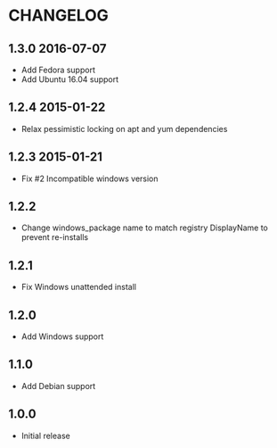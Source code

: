 # CHANGELOG

## 1.3.0 2016-07-07

- Add Fedora support
- Add Ubuntu 16.04 support

## 1.2.4 2015-01-22

- Relax pessimistic locking on apt and yum dependencies 

## 1.2.3 2015-01-21

- Fix #2 Incompatible windows version

## 1.2.2

- Change windows_package name to match registry DisplayName to prevent re-installs

## 1.2.1

- Fix Windows unattended install

## 1.2.0

- Add Windows support

## 1.1.0

- Add Debian support

## 1.0.0

- Initial release
